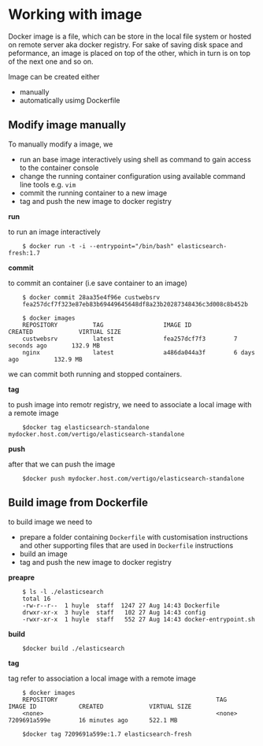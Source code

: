 # Working with image

Docker image is a file, which can be store in the local file system or hosted on remote server aka docker registry. For sake of saving disk space and peformance, an image is placed on top of the other, which in turn is on top of the next one and so on.

Image can be created either 

* manually 
* automatically usimg Dockerfile

## Modify image manually

To manually modify a image, we 

* run an base image interactively using shell as command to gain access to the container console
* change the running container configuration using available command line tools e.g. `vim`
* commit the running container to a new image
* tag and push the new image to docker registry

**run**

to run an image interactively

        $ docker run -t -i --entrypoint="/bin/bash" elasticsearch-fresh:1.7

**commit**

to commit an container (i.e save container to an image)

        $ docker commit 28aa35e4f96e custwebsrv
        fea257dcf7f323e87eb83b69449645648df8a23b20287348436c3d008c8b452b

        $ docker images
        REPOSITORY          TAG                 IMAGE ID            CREATED             VIRTUAL SIZE
        custwebsrv          latest              fea257dcf7f3        7 seconds ago       132.9 MB
        nginx               latest              a486da044a3f        6 days ago          132.9 MB

we can commit both running and stopped containers.

**tag**

to push image into remotr registry, we need to associate a local image with a remote image

        $docker tag elasticsearch-standalone mydocker.host.com/vertigo/elasticsearch-standalone

**push**

after that we can push the image

        $docker push mydocker.host.com/vertigo/elasticsearch-standalone

## Build image from Dockerfile

to build image we need to 

* prepare a folder containing `Dockerfile` with customisation instructions and other supporting files that are used in `Dockerfile` instructions
* build an image
* tag and push the new image to docker registry

**preapre**

        $ ls -l ./elasticsearch
        total 16
        -rw-r--r--  1 huyle  staff  1247 27 Aug 14:43 Dockerfile
        drwxr-xr-x  3 huyle  staff   102 27 Aug 14:43 config
        -rwxr-xr-x  1 huyle  staff   552 27 Aug 14:43 docker-entrypoint.sh

**build**

        $docker build ./elasticsearch

**tag**

tag refer to association a local image with a remote image
        
        $ docker images
        REPOSITORY                                             TAG                 IMAGE ID            CREATED             VIRTUAL SIZE
        <none>                                                 <none>              7209691a599e        16 minutes ago      522.1 MB
    
        $docker tag 7209691a599e:1.7 elasticsearch-fresh
        
